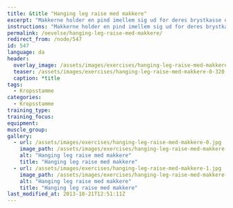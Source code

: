 ```yaml
---
title: &title "Hanging leg raise med makkere"
excerpt: "Makkerne holder en pind imellem sig ud for deres brystkasse og spænder godt op i kroppen. Du hænger dig i pinden. Opgaven er at få fødderne op over pinden."
instructions: "Makkerne holder en pind imellem sig ud for deres brystkasse og spænder godt op i kroppen. Du hænger dig i pinden. Opgaven er at få fødderne op over pinden."
permalink: /oevelse/hanging-leg-raise-med-makkere/
redirect_from: /node/547
id: 547
language: da
header:
  overlay_image: /assets/images/exercises/hanging-leg-raise-med-makkere-0.jpg
  teaser: /assets/images/exercises/hanging-leg-raise-med-makkere-0-320.jpg
  caption: *title
tags:
  - Kropsstamme
categories:
  - Kropsstamme
training_type: 
training_focus: 
equipment:
muscle_group:
gallery:
  - url: /assets/images/exercises/hanging-leg-raise-med-makkere-0.jpg
    image_path: /assets/images/exercises/hanging-leg-raise-med-makkere-0-320.jpg
    alt: "Hanging leg raise med makkere"
    title: "Hanging leg raise med makkere"
  - url: /assets/images/exercises/hanging-leg-raise-med-makkere-1.jpg
    image_path: /assets/images/exercises/hanging-leg-raise-med-makkere-1-320.jpg
    alt: "Hanging leg raise med makkere"
    title: "Hanging leg raise med makkere"
last_modified_at: 2013-10-21T12:51:11Z
---
```



